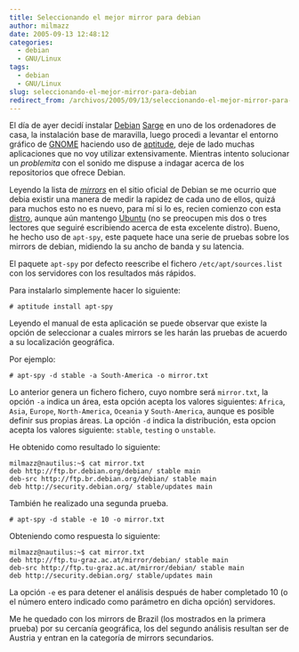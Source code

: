 ```yaml
---
title: Seleccionando el mejor mirror para debian
author: milmazz
date: 2005-09-13 12:48:12
categories:
  - debian
  - GNU/Linux
tags:
  - debian
  - GNU/Linux
slug: seleccionando-el-mejor-mirror-para-debian
redirect_from: /archivos/2005/09/13/seleccionando-el-mejor-mirror-para-debian/
---
```


El día de ayer decidí instalar [Debian](http://www.debian.org/)
[Sarge](http://www.debian.org/releases/sarge/) en uno de los ordenadores de
casa, la instalación base de maravilla, luego procedi a levantar el entorno
gráfico de [GNOME](http://www.gnome.org/) haciendo uso de
[aptitude](/article/2005/07/28/aptitude-%c2%bfaun-no-lo-usas/), deje de lado
muchas aplicaciones que no voy utilizar extensivamente. Mientras intento
solucionar un _problemita_ con el sonido me dispuse a indagar acerca de los
repositorios que ofrece Debian.

Leyendo la lista de _[mirrors](http://www.debian.org/mirror/list)_ en el sitio
oficial de Debian se me ocurrio que debia existir una manera de medir la rapidez
de cada uno de ellos, quizá para muchos  esto no es nuevo, para mí si lo es,
recien comienzo con esta
[distro](http://es.wikipedia.org/wiki/Distribuciones_de_Linux), aunque aún
mantengo [Ubuntu](http://ubuntulinux.org/) (no se preocupen mis dos o tres
lectores que seguiré escribiendo acerca de esta excelente distro). Bueno, he
hecho uso de `apt-spy`, este paquete hace una serie de pruebas sobre los mirrors
de debian, midiendo la su ancho de banda y su latencia.

El paquete `apt-spy` por defecto reescribe el fichero `/etc/apt/sources.list`
con los servidores con los resultados más rápidos.

Para instalarlo simplemente hacer lo siguiente:

    # aptitude install apt-spy

Leyendo el manual de esta aplicación se puede observar que existe la opción de
seleccionar a cuales mirrors se les harán las pruebas de
acuerdo a su localización geográfica.

Por ejemplo:

    # apt-spy -d stable -a South-America -o mirror.txt

Lo anterior genera un fichero fichero, cuyo nombre será `mirror.txt`, la opción
`-a` indica un área, esta opción acepta los valores siguientes: `Africa`,
`Asia`, `Europe`, `North-America`, `Oceania` y `South-America`, aunque es
posible definir sus propias áreas. La opción `-d` indica la distribución, esta
opcion acepta los valores siguiente: `stable`, `testing` o `unstable`.

He obtenido como resultado lo siguiente:

    milmazz@nautilus:~$ cat mirror.txt
    deb http://ftp.br.debian.org/debian/ stable main
    deb-src http://ftp.br.debian.org/debian/ stable main
    deb http://security.debian.org/ stable/updates main

También he realizado una segunda prueba.

    # apt-spy -d stable -e 10 -o mirror.txt

Obteniendo como respuesta lo siguiente:

    milmazz@nautilus:~$ cat mirror.txt
    deb http://ftp.tu-graz.ac.at/mirror/debian/ stable main
    deb-src http://ftp.tu-graz.ac.at/mirror/debian/ stable main
    deb http://security.debian.org/ stable/updates main

La opción `-e` es para detener el análisis después de haber completado 10 (o el
número entero indicado como parámetro en dicha opción) servidores.

Me he quedado con los mirrors de Brazil (los mostrados en la primera prueba) por
su cercanía geográfica, los del segundo análisis resultan ser de Austria y
entran en la categoría de mirrors secundarios.
